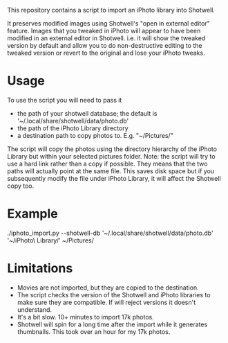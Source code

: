This repository contains a script to import an iPhoto library into Shotwell.

It preserves modified images using Shotwell's "open in external editor" 
feature.  Images that you tweaked in iPhoto will appear to have been modified 
in an external editor in Shotwell.  i.e. it will show the tweaked version by 
default and allow you to do non-destructive editing to the tweaked version
or revert to the original and lose your iPhoto tweaks.

Usage
=====

To use the script you will need to pass it

* the path of your shotwell database; the default is '~/.local/share/shotwell/data/photo.db'
* the path of the iPhoto Library directory
* a destination path to copy photos to.  E.g. "~/Pictures/"

The script will copy the photos using the directory hierarchy of the 
iPhoto Library but within your selected pictures folder.  Note: the script will
try to use a hard link rather than a copy if possible.  They means that the 
two paths will actually point at the same file.  This saves disk space but if
you subsequently modify the file under iPhoto Library, it will affect the
Shotwell copy too.

Example
=======

./iphoto_import.py --shotwell-db '~/.local/share/shotwell/data/photo.db' '~/iPhoto\ Library/' ~/Pictures/

Limitations
===========

* Movies are not imported, but they are copied to the destination.
* The script checks the version of the Shotwell and iPhoto libraries to make
  sure they are compatible.  If will reject versions it doesn't understand.
* It's a bit slow.  10+ minutes to import 17k photos.
* Shotwell will spin for a long time after the import while it generates 
  thumbnails.  This took over an hour for my 17k photos.

